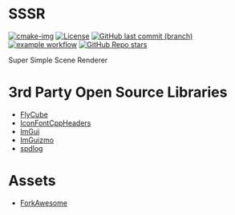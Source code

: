 # SSSR

[![cmake-img]][cmake-url]
[![License][license-img]][license-url]
[![GitHub last commit (branch)][last-commit-img]][last-commit-url]
[![example workflow][ci-img]][ci-url]
[![GitHub Repo stars][star-img]][star-url]

[cmake-img]: https://img.shields.io/badge/cmake-3.20-1f9948.svg?style=flat-square&logo=cmake
[cmake-url]: https://cmake.org/
[license-img]: https://img.shields.io/:license-mit-blue.svg?style=flat-square&logo=opensourceinitiative
[license-url]: https://opensource.org/licenses/MIT
[last-commit-img]: https://img.shields.io/github/last-commit/THISISAGOODNAME/SSSR/main?style=flat-square&logo=git
[last-commit-url]: https://github.com/THISISAGOODNAME/SSSR
[ci-img]: https://img.shields.io/github/workflow/status/THISISAGOODNAME/SSSR/Build%20with%20CMake?style=flat-square&logo=github
[ci-url]: https://github.com/THISISAGOODNAME/SSSR/actions
[star-img]: https://img.shields.io/github/stars/THISISAGOODNAME/SSSR?logo=github&style=flat-square
[star-url]: .

Super Simple Scene Renderer

# 3rd Party Open Source Libraries

- [FlyCube](https://github.com/andrejnau/FlyCube)
- [IconFontCppHeaders](https://github.com/juliettef/IconFontCppHeaders)
- [ImGui](https://github.com/ocornut/imgui)
- [ImGuizmo](https://github.com/CedricGuillemet/ImGuizmo)
- [spdlog](https://github.com/gabime/spdlog)

# Assets

- [ForkAwesome](https://forkaweso.me/Fork-Awesome/)
